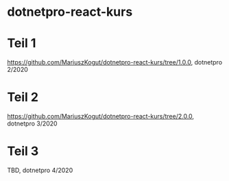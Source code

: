 # dotnetpro-react-kurs

# Teil 1
https://github.com/MariuszKogut/dotnetpro-react-kurs/tree/1.0.0, dotnetpro 2/2020

# Teil 2
https://github.com/MariuszKogut/dotnetpro-react-kurs/tree/2.0.0, dotnetpro 3/2020

# Teil 3
TBD, dotnetpro 4/2020
